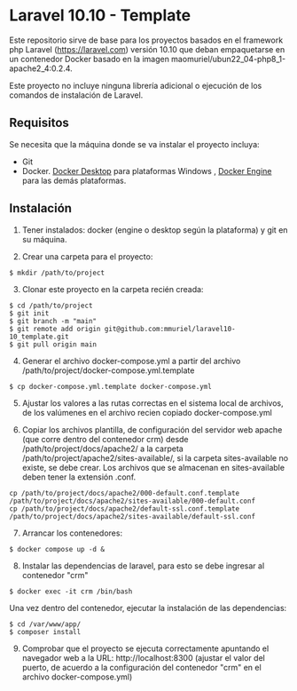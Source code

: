 # Laravel 10.10 - Template

Este repositorio sirve de base para los proyectos basados en el framework php Laravel (https://laravel.com) versión 10.10 que deban empaquetarse en un contenedor Docker basado en la imagen maomuriel/ubun22_04-php8_1-apache2_4:0.2.4.

Este proyecto no incluye ninguna librería adicional o ejecución de los comandos de instalación de Laravel.

## Requisitos

Se necesita que la máquina donde se va instalar el proyecto incluya:

- Git
- Docker. [Docker Desktop](https://docs.docker.com/desktop/setup/install/windows-install/) para plataformas Windows , [Docker Engine](https://docs.docker.com/engine/install/) para las demás plataformas.


## Instalación


1. Tener instalados: docker (engine o desktop según la plataforma) y git en su máquina.

2. Crear una carpeta para el proyecto:

```
$ mkdir /path/to/project
```

3. Clonar este proyecto en la carpeta recién creada:

```
$ cd /path/to/project
$ git init
$ git branch -m "main"
$ git remote add origin git@github.com:mmuriel/laravel10-10_template.git
$ git pull origin main
```

4. Generar el archivo docker-compose.yml a partir del archivo /path/to/project/docker-compose.yml.template

```
$ cp docker-compose.yml.template docker-compose.yml
```

5. Ajustar los valores a las rutas correctas en el sistema local de archivos, de los valúmenes en el archivo recien copiado docker-compose.yml

6. Copiar los archivos plantilla, de configuración del servidor web apache (que corre dentro del contenedor crm) desde /path/to/project/docs/apache2/ a la carpeta /path/to/project/apache2/sites-available/, si la carpeta sites-available no existe, se debe crear. Los archivos que se almacenan en sites-available deben tener la extensión .conf.

```
cp /path/to/project/docs/apache2/000-default.conf.template /path/to/project/docs/apache2/sites-available/000-default.conf
cp /path/to/project/docs/apache2/default-ssl.conf.template /path/to/project/docs/apache2/sites-available/default-ssl.conf
```
7. Arrancar los contenedores:

```
$ docker compose up -d &
```

8. Instalar las dependencias de laravel, para esto se debe ingresar al contenedor "crm"

```
$ docker exec -it crm /bin/bash
```

Una vez dentro del contenedor, ejecutar la instalación de las dependencias:

```
$ cd /var/www/app/
$ composer install
```

9. Comprobar que el proyecto se ejecuta correctamente apuntando el navegador web a la URL: http://localhost:8300 (ajustar el valor del puerto, de acuerdo a la configuración del contenedor "crm" en el archivo docker-compose.yml)



